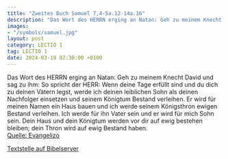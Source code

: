 ```yaml
---
title: "Zweites Buch Samuel 7,4-5a.12-14a.16"
description: "Das Wort des HERRN erging an Natan: Geh zu meinem Knecht David und sag zu ihm: So spricht der HERR: Wenn deine Tage erfüllt sind und du dich zu deinen Vätern legst, werde ich deinen leiblichen Sohn als deinen Nachfolger einsetzen und seinem Königtum Bestand verleihen. Er wird für...."
images:
- "/symbols/samuel.jpg"
layout: post
category: LECTIO 1
tag: LECTIO 1
date: 2024-03-19 07:30:00 +0100
---
```

Das Wort des HERRN erging an Natan:
Geh zu meinem Knecht David und sag zu ihm: So spricht der HERR:
Wenn deine Tage erfüllt sind und du dich zu deinen Vätern legst, werde ich deinen leiblichen Sohn als deinen Nachfolger einsetzen und seinem Königtum Bestand verleihen.
Er wird für meinen Namen ein Haus bauen und ich werde seinem Königsthron ewigen Bestand verleihen.<!--more-->
Ich werde für ihn Vater sein und er wird für mich Sohn sein.
Dein Haus und dein Königtum werden vor dir auf ewig bestehen bleiben; dein Thron wird auf ewig Bestand haben.<br>
[Quelle: Evangelizo](https://evangeliumtagfuertag.org/DE/gospel)

[Textstelle auf Bibelserver](https://www.bibleserver.com/EU/2.Samuel7,4-5a.12-14a.16)
